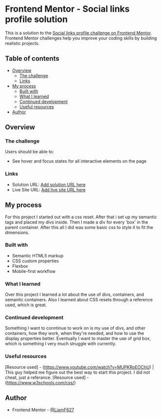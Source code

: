 # Frontend Mentor - Social links profile solution

This is a solution to the [Social links profile challenge on Frontend Mentor](https://www.frontendmentor.io/challenges/social-links-profile-UG32l9m6dQ). Frontend Mentor challenges help you improve your coding skills by building realistic projects. 

## Table of contents

- [Overview](#overview)
  - [The challenge](#the-challenge)
  - [Links](#links)
- [My process](#my-process)
  - [Built with](#built-with)
  - [What I learned](#what-i-learned)
  - [Continued development](#continued-development)
  - [Useful resources](#useful-resources)
- [Author](#author)




## Overview

### The challenge

Users should be able to:

- See hover and focus states for all interactive elements on the page

### Links

- Solution URL: [Add solution URL here](https://your-solution-url.com)
- Live Site URL: [Add live site URL here](https://your-live-site-url.com)

## My process

  For this project I started out with a css reset. After that i set up my semantic tags and placed my divs inside. Then I made a div for every 'box' in the parent container.
  After this all I did was some basic css to style it to fit the dimensions. 

### Built with

- Semantic HTML5 markup
- CSS custom properties
- Flexbox
- Mobile-first workflow

### What I learned

Over this project I learned a lot about the use of divs, containers, and semantic containers. Also I learned about CSS resets through a reference used, which is great.


### Continued development

Something I want to conntinue to work on is my use of divs, and other containers, how they work, when they're needed, and how to use the display properties better. Eventually I want to master the use of grid box, which is something I very much struggle with currently.


### Useful resources

[Resource used] - (https://www.youtube.com/watch?v=MUPKRoEOChU) | This guy helped me figure out the best way to start this project. I did not cheat, just a referance.
[Resource used] - (https://www.w3schools.com/css/)

## Author

- Frontend Mentor - [@LiamF627](https://www.frontendmentor.io/profile/LiamF627)